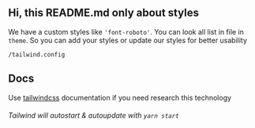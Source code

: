 ## Hi, this README.md only about styles

We have a custom styles like `'font-roboto'`. You can look all list in file in `theme`. So you can add your styles or update our styles for better usability

```
/tailwind.config
```

## Docs

Use [tailwindcss](https://tailwindcss.com/docs/) documentation if you need  research this technology

###### Tailwind will autostart & autoupdate with `yarn start`

